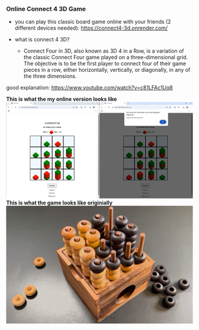 ### Online Connect 4 3D Game
- you can play this classic board game online with your friends (2 different devices needed): https://connect4-3d.onrender.com/

- what is connect 4 3D?
  - Connect Four in 3D, also known as 3D 4 in a Row, is a variation of the classic Connect Four game played on a three-dimensional grid. The objective is to be the first player to connect four of their game pieces in a row, either horizontally, vertically, or diagonally, in any of the three dimensions.

good explanation: https://www.youtube.com/watch?v=c81LFAc1Uq8

**This is what the my online version looks like**
![Online Game Image](online_game.png)
**This is what the game looks like originially**
![Real Game Image](real_game.png)